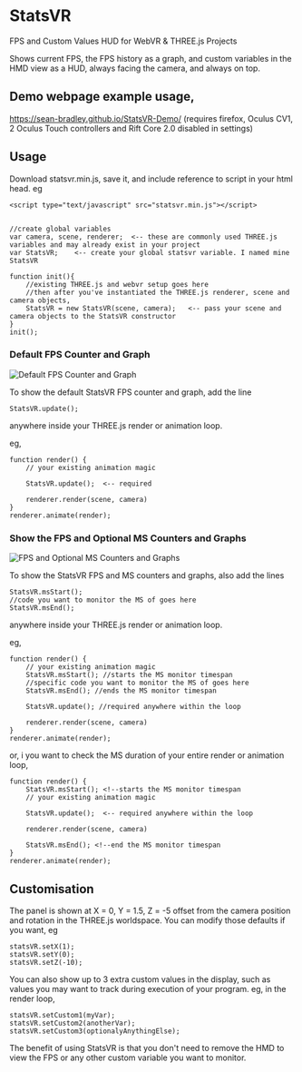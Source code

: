 # StatsVR
FPS and Custom Values HUD for WebVR &amp; THREE.js Projects

Shows current FPS, the FPS history as a graph, and custom variables in the HMD view as a HUD, always facing the camera, and always on top.

## Demo webpage example usage, 
https://sean-bradley.github.io/StatsVR-Demo/ (requires firefox, Oculus CV1, 2 Oculus Touch controllers and Rift Core 2.0 disabled in settings)


## Usage

Download statsvr.min.js, save it, and include reference to script in your html head. eg

``<script type="text/javascript" src="statsvr.min.js"></script>``
```

//create global variables
var camera, scene, renderer;  <-- these are commonly used THREE.js variables and may already exist in your project
var StatsVR; 	<-- create your global statsvr variable. I named mine StatsVR

function init(){
	//existing THREE.js and webvr setup goes here
	//then after you've instantiated the THREE.js renderer, scene and camera objects,
	StatsVR = new StatsVR(scene, camera);   <-- pass your scene and camera objects to the StatsVR constructor
}
init();
```

### Default FPS Counter and Graph
![Default FPS Counter and Graph](https://github.com/Sean-Bradley/StatsVR-Demo/blob/master/statsVR_FPS.jpg)

To show the default StatsVR FPS counter and graph, add the line 

``StatsVR.update();`` 

anywhere inside your THREE.js render or animation loop.

eg,
```
function render() {
	// your existing animation magic

	StatsVR.update();  <-- required

	renderer.render(scene, camera)
}
renderer.animate(render);
```

### Show the FPS and Optional MS Counters and Graphs
![FPS and Optional MS Counters and Graphs](https://github.com/Sean-Bradley/StatsVR-Demo/blob/master/statsVR_FPS_MS.jpg)

To show the StatsVR FPS and MS counters and graphs, also add the lines

```
StatsVR.msStart();
//code you want to monitor the MS of goes here
StatsVR.msEnd();
``` 

anywhere inside your THREE.js render or animation loop.

eg,
```
function render() {
	// your existing animation magic
	StatsVR.msStart(); //starts the MS monitor timespan
	//specific code you want to monitor the MS of goes here
	StatsVR.msEnd(); //ends the MS monitor timespan
	
	StatsVR.update(); //required anywhere within the loop

	renderer.render(scene, camera)
}
renderer.animate(render);
```
or, i you want to check the MS duration of your entire render or animation loop, 
```
function render() {
	StatsVR.msStart(); <!--starts the MS monitor timespan
	// your existing animation magic
	
	StatsVR.update();  <-- required anywhere within the loop

	renderer.render(scene, camera)
	
	StatsVR.msEnd(); <!--end the MS monitor timespan
}
renderer.animate(render);
```



## Customisation
The panel is shown at 
X = 0,
Y = 1.5,
Z = -5 
offset from the camera position and rotation in the THREE.js worldspace.
You can modify those defaults if you want, eg
```
statsVR.setX(1);
statsVR.setY(0);
statsVR.setZ(-10);
```

You can also show up to 3 extra custom values in the display, such as values you may want to track during execution of your program.
eg, in the render loop,
```
statsVR.setCustom1(myVar);
statsVR.setCustom2(anotherVar);
statsVR.setCustom3(optionalyAnythingElse);
```
The benefit of using StatsVR is that you don't need to remove the HMD to view the FPS or any other custom variable you want to monitor.




